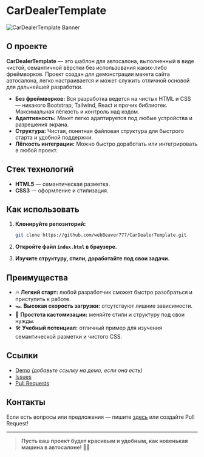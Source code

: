 # CarDealerTemplate

![CarDealerTemplate Banner](https://user-images.githubusercontent.com/1031157718/placeholder-banner.png)

## О проекте

**CarDealerTemplate** — это шаблон для автосалона, выполненный в виде чистой, семантичной вёрстки без использования каких-либо фреймворков. Проект создан для демонстрации макета сайта автосалона, легко настраивается и может служить отличной основой для дальнейшей разработки.

- **Без фреймворков:** Вся разработка ведется на чистых HTML и CSS — никакого Bootstrap, Tailwind, React и прочих библиотек. Максимальная лёгкость и контроль над кодом.
- **Адаптивность:** Макет легко адаптируется под любые устройства и разрешения экрана.
- **Структура:** Чистая, понятная файловая структура для быстрого старта и удобной поддержки.
- **Лёгкость интеграции:** Можно быстро доработать или интегрировать в любой проект.

## Стек технологий

- **HTML5** — семантическая разметка.
- **CSS3** — оформление и стилизация.

## Как использовать

1. **Клонируйте репозиторий:**
   ```bash
   git clone https://github.com/webBeaver777/CarDealerTemplate.git
   ```

2. **Откройте файл `index.html` в браузере.**
3. **Изучите структуру, стили, доработайте под свои задачи.**

## Преимущества

- 🔥 **Легкий старт:** любой разработчик сможет быстро разобраться и приступить к работе.
- 🏎️ **Высокая скорость загрузки:** отсутствуют лишние зависимости.
- 🎨 **Простота кастомизации:** меняйте стили и структуру под свои нужды.
- 🛠️ **Учебный потенциал:** отличный пример для изучения семантической разметки и чистого CSS.

## Ссылки

- [Demo](#) *(добавьте ссылку на демо, если она есть)*
- [Issues](https://github.com/webBeaver777/CarDealerTemplate/issues)
- [Pull Requests](https://github.com/webBeaver777/CarDealerTemplate/pulls)

## Контакты

Если есть вопросы или предложения — пишите [здесь](https://github.com/webBeaver777/CarDealerTemplate/issues) или создайте Pull Request!

---

> **Пусть ваш проект будет красивым и удобным, как новенькая машина в автосалоне! 🚗✨**
